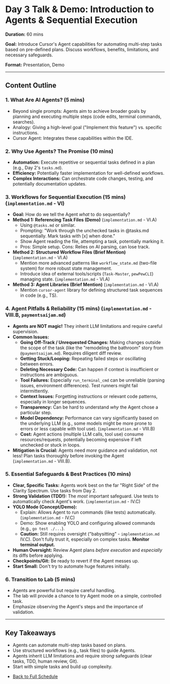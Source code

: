 # Day 3 Talk & Demo: Introduction to Agents & Sequential Execution

**Duration:** 60 mins

**Goal:** Introduce Cursor's Agent capabilities for automating multi-step tasks based on pre-defined plans. Discuss workflows, benefits, limitations, and necessary safeguards.

**Format:** Presentation, Demo

---

## Content Outline

### 1. What Are AI Agents? (5 mins)
- Beyond single prompts: Agents aim to achieve broader goals by planning and executing multiple steps (code edits, terminal commands, searches).
- Analogy: Giving a high-level goal ("Implement this feature") vs. specific instructions.
- Cursor Agent: Integrates these capabilities within the IDE.

### 2. Why Use Agents? The Promise (10 mins)
- **Automation:** Execute repetitive or sequential tasks defined in a plan (e.g., Day 2's `tasks.md`).
- **Efficiency:** Potentially faster implementation for well-defined workflows.
- **Complex Interactions:** Can orchestrate code changes, testing, and potentially documentation updates.

### 3. Workflows for Sequential Execution (15 mins) (`implementation.md` - VI)
- **Goal:** How do we tell the Agent *what* to do sequentially?
- **Method 1: Referencing Task Files (Demo)** (`implementation.md` - VI.A)
    - Using `@tasks.md` or similar.
    - Prompting: "Work through the unchecked tasks in @tasks.md sequentially. Mark tasks with [x] when done."
    - Show Agent reading the file, attempting a task, potentially marking it.
    - Pros: Simple setup. Cons: Relies on AI parsing, can lose track.
- **Method 2: Structured Workflow Files (Brief Mention)** (`implementation.md` - VI.A)
    - Mention more advanced patterns like `workflow_state.md` (two-file system) for more robust state management.
    - Introduce idea of external tools/scripts (`Task-Master`, `pewPewCLI`) managing state. (`implementation.md` - VI.A)
- **Method 3: Agent Libraries (Brief Mention)** (`implementation.md` - VI.A)
    - Mention `cursor-agent` library for defining structured task sequences in code (e.g., TS).

### 4. Agent Pitfalls & Reliability (15 mins) (`implementation.md` - VIII.B, `paymentsaijam.md`)
- **Agents are NOT magic!** They inherit LLM limitations and require careful supervision.
- **Common Issues:**
    - **Going Off-Track / Unrequested Changes:** Making changes outside the scope of the task (like the "remodeling the bathroom" story from `@paymentsaijam.md`). Requires diligent diff review.
    - **Getting Stuck/Looping:** Repeating failed steps or oscillating between errors.
    - **Deleting Necessary Code:** Can happen if context is insufficient or instructions are ambiguous.
    - **Tool Failures:** Especially `run_terminal_cmd` can be unreliable (parsing issues, environment differences). Test runners might fail intermittently.
    - **Context Issues:** Forgetting instructions or relevant code patterns, especially in longer sequences.
    - **Transparency:** Can be hard to understand *why* the Agent chose a particular step.
    - **Model Dependency:** Performance can vary significantly based on the underlying LLM (e.g., some models might be more prone to errors or less capable with tool use). (`implementation.md` - VIII.B)
    - **Cost:** Agent actions (multiple LLM calls, tool use) consume resources/requests, potentially becoming expensive if left unchecked or stuck in loops.
- **Mitigation is Crucial:** Agents need *more* guidance and validation, not less! Plan tasks thoroughly before invoking the Agent (`implementation.md` - VIII.B).

### 5. Essential Safeguards & Best Practices (10 mins)
- **Clear, Specific Tasks:** Agents work best on the far "Right Side" of the Clarity Spectrum. Use tasks from Day 2.
- **Strong Validation (TDD!):** The *most* important safeguard. Use tests to automatically check Agent's work. (`implementation.md` - IV.C)
- **YOLO Mode (Concept/Demo):**
    - Explain: Allows Agent to run commands (like tests) automatically. (`implementation.md` - IV.C)
    - Demo: Show enabling YOLO and configuring allowed commands (e.g., `go test ./...`).
    - **Caution:** Still requires oversight ("babysitting" - `implementation.md` IV.C). Don't fully trust it, especially on complex tasks. **Monitor terminal output.**
- **Human Oversight:** Review Agent plans *before execution* and *especially* its diffs before applying.
- **Checkpoints/Git:** Be ready to revert if the Agent messes up.
- **Start Small:** Don't try to automate huge features initially.

### 6. Transition to Lab (5 mins)
- Agents are powerful but require careful handling.
- The lab will provide a chance to try Agent mode on a simple, controlled task.
- Emphasize observing the Agent's steps and the importance of validation.

---

## Key Takeaways
- Agents can automate multi-step tasks based on plans.
- Use structured workflows (e.g., task files) to guide Agents.
- Agents inherit LLM limitations and require *strong* safeguards (clear tasks, TDD, human review, Git).
- Start with simple tasks and build up complexity.
*   [Back to Full Schedule](../schedule.md) 